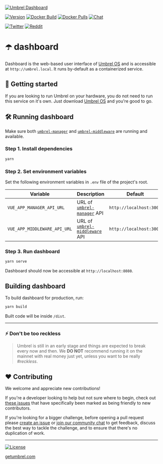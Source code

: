 [![Umbrel Dashboard](https://static.getumbrel.com/github/github-banner-umbrel-dashboard.svg)](https://github.com/getumbrel/umbrel-dashboard)

[![Version](https://img.shields.io/github/v/release/getumbrel/umbrel-dashboard?color=%235351FB&label=version)](https://github.com/getumbrel/umbrel-dashboard/releases)
[![Docker Build](https://img.shields.io/github/workflow/status/getumbrel/umbrel-dashboard/Automatically%20Build%20image%20on%20tag?color=%235351FB)](https://github.com/getumbrel/umbrel-dashboard/actions?query=workflow%3A"Automatically+Build+image+on+tag")
[![Docker Pulls](https://img.shields.io/docker/pulls/getumbrel/dashboard?color=%235351FB)](https://hub.docker.com/repository/registry-1.docker.io/getumbrel/dashboard/tags?page=1)
[![Chat](https://img.shields.io/badge/chat%20on-telegram-%235351FB)](https://t.me/getumbrel)

[![Twitter](https://img.shields.io/twitter/follow/getumbrel?style=social)](https://twitter.com/getumbrel)
[![Reddit](https://img.shields.io/reddit/subreddit-subscribers/getumbrel?label=Subscribe%20%2Fr%2Fgetumbrel&style=social)](https://reddit.com/r/getumbrel)


# ☂️ dashboard

Dashboard is the web-based user interface of [Umbrel OS](https://github.com/getumbrel/umbrel-os) and is accessible at `http://umbrel.local`. It runs by-default as a containerized service.

## 🚀 Getting started

If you are looking to run Umbrel on your hardware, you do not need to run this service on it's own. Just download [Umbrel OS](https://github.com/getumbrel/umbrel-os/releases) and you're good to go.

## 🛠 Running dashboard

Make sure both [`umbrel-manager`](https://github.com/getumbrel/umbrel-manager) and [`umbrel-middleware`](https://github.com/getumbrel/umbrel-middleware) are running and available.

### Step 1. Install dependencies
```sh
yarn
```

### Step 2. Set environment variables
Set the following environment variables in `.env` file of the project's root.

| Variable | Description | Default |
| ------------- | ------------- | ------------- |
| `VUE_APP_MANAGER_API_URL` | URL of [`umbrel-manager`](https://github.com/getumbrel/umbrel-manager) API | `http://localhost:3006` |
| `VUE_APP_MIDDLEWARE_API_URL` | URL of [`umbrel-middleware`](https://github.com/getumbrel/umbrel-middleware) API | `http://localhost:3005` |

### Step 3. Run dashboard
```sh
yarn serve
```

Dashboard should now be accessible at `http://localhost:8080`.

## Building dashboard
To build dashboard for production, run:
```sh
yarn build
```
Built code will be inside `/dist`.

---

### ⚡️ Don't be too reckless

> Umbrel is still in an early stage and things are expected to break every now and then. We **DO NOT** recommend running it on the mainnet with real money just yet, unless you want to be really *#reckless*.

## ❤️ Contributing

We welcome and appreciate new contributions!

If you're a developer looking to help but not sure where to begin, check out [these issues](https://github.com/getumbrel/umbrel-dashboard/issues?q=is%3Aissue+is%3Aopen+label%3A%22good+first+issue%22) that have specifically been marked as being friendly to new contributors.

If you're looking for a bigger challenge, before opening a pull request please [create an issue](https://github.com/getumbrel/umbrel-dashboard/issues/new/choose) or [join our community chat](https://t.me/getumbrel) to get feedback, discuss the best way to tackle the challenge, and to ensure that there's no duplication of work.

---

[![License](https://img.shields.io/badge/license-CC%20BY--NC--ND%204.0-%235351FB)](https://github.com/getumbrel/umbrel-dashboard/blob/master/LICENSE.md)

[getumbrel.com](https://getumbrel.com)
